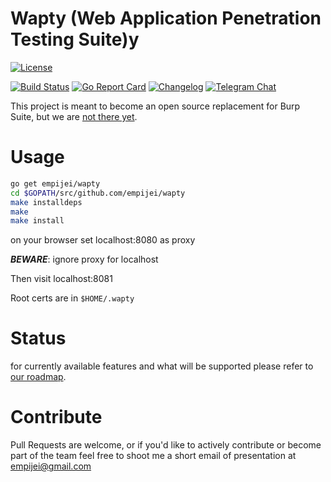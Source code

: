 # Wapty (Web Application Penetration Testing Suite)y

[![License](https://img.shields.io/github/license/empijei/wapty.svg?maxAge=360000)](https://raw.githubusercontent.com/empijei/wapty/master/LICENSE)

[![Build Status](https://travis-ci.org/empijei/wapty.svg?branch=master)](https://travis-ci.org/empijei/wapty) 
[![Go Report Card](https://goreportcard.com/badge/github.com/empijei/wapty)](https://goreportcard.com/report/github.com/empijei/wapty)
[![Changelog](https://img.shields.io/github/release/empijei/wapty.svg?maxAge=2592000)](https://github.com/empijei/wapty/releases)
[![Telegram Chat](https://img.shields.io/badge/discuss-telegram-179cde.svg?maxAge=3600)](https://telegram.me/waptysuite)


This project is meant to become an open source replacement for Burp Suite, but we are [not there yet](https://github.com/empijei/wapty/blob/master/ROADMAP.md).
# Usage
```sh
go get empijei/wapty
cd $GOPATH/src/github.com/empijei/wapty
make installdeps
make
make install
```

on your browser set localhost:8080 as proxy

**_BEWARE_**: ignore proxy for localhost

Then visit localhost:8081

Root certs are in `$HOME/.wapty`

# Status
for currently available features and what will be supported please refer to [our roadmap](https://github.com/empijei/wapty/blob/master/ROADMAP.md).

# Contribute
Pull Requests are welcome, or if you'd like to actively contribute or become part of the team feel free to shoot me a short email of presentation at [empijei@gmail.com](mailto:empijei@gmail.com)

